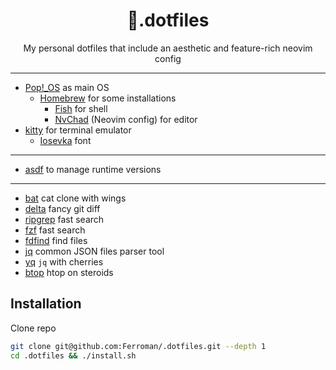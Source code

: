 <div align="center">
<h1>🔸.dotfiles</h1>
My personal dotfiles that include an aesthetic and feature-rich neovim config
</div>

---
- [Pop!_OS](https://pop.system76.com/) as main OS
    - [Homebrew](https://brew.sh) for some installations
        - [Fish](https://fishshell.com/) for shell
        - [NvChad](https://nvchad.com/) (Neovim config) for editor
- [kitty](https://sw.kovidgoyal.net/kitty/) for terminal emulator
    - [Iosevka](https://github.com/be5invis/Iosevka) font

---
- [asdf](https://asdf-vm.com) to manage runtime versions

---
- [bat](https://github.com/sharkdp/bat) cat clone with wings
- [delta](https://github.com/dandavison/delta) fancy git diff
- [ripgrep](https://github.com/BurntSushi/ripgrep) fast search
- [fzf](https://github.com/junegunn/fzf) fast search
- [fdfind](https://github.com/sharkdp/fd) find files
- [jq](https://stedolan.github.io/jq/) common JSON files parser tool
- [yq](https://github.com/mikefarah/yq) `jq` with cherries
- [btop](https://github.com/aristocratos/btop) htop on steroids

## Installation

Clone repo

```bash
git clone git@github.com:Ferroman/.dotfiles.git --depth 1
cd .dotfiles && ./install.sh
```
